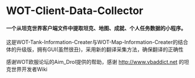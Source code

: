 # WOT-Client-Data-Collector

#### 一个从坦克世界客户端文件中提取坦克、地图、成就、个人任务数据的小程序。
这是WOT-Tank-Information-Creater与WOT-Map-Information-Creater的结合体的升级版，拥有GUI(虽然很丑)，采用新的翻译采集方法，确保翻译的正确性

感谢WOT欧服论坛的Aim_Drol提供的帮助，感谢 http://www.vbaddict.net 的坦克世界开发者Wiki
